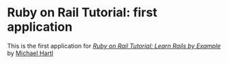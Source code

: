 
# Ruby on Rail Tutorial: first application

This is the first application for [*Ruby on Rail Tutorial: Learn Rails by Example*](http://railstuttorial.org/) by [Michael Hartl](http://,ichaelhartl.com/)